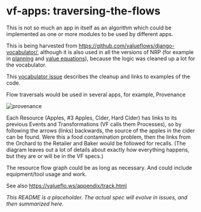 # vf-apps: traversing-the-flows

This is not so much an app in itself as an algorithm which could be implemented as one or more modules to be used by different apps.

This is being harvested from https://github.com/valueflows/django-vocabulator/, although it is also used in all the versions of NRP (for example in [planning](https://speakerdeck.com/mikorizal/6-nrp-planning-concepts-and-tutorial) and [value equations](https://speakerdeck.com/mikorizal/10-nrp-value-equation-concepts-and-tutorial)), because the logic was cleaned up a lot for the vocabulator.

This [vocabulator issue](https://github.com/valueflows/django-vocabulator/issues/7) describes the cleanup and links to examples of the code.

Flow traversals would be used in several apps, for example, Provenance

![provenance](https://user-images.githubusercontent.com/117439/50448937-b1820080-08e9-11e9-9e81-e53897715353.png)

Each Resource (Apples, #3 Apples, Cider, Hard Cider) has links to its previous Events and Transformations (VF calls them Processes), so by following the arrows (links) backwards, the source of the apples in the cider can be found. Were this a food contamination problem, then the links from the Orchard to the Retailer and Baker would be followed for recalls. (The diagram leaves out a lot of details about exactly how everything happens, but they are or will be in the VF specs.)

The resource flow graph could be as long as necessary.  And could include equipment/tool usage and work.

See also https://valueflo.ws/appendix/track.html

*This README is a placeholder. The actual spec will evolve in issues, and then summarized here.*
